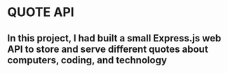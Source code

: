 # QUOTE API

## In this project, I had built a small Express.js web API to store and serve different quotes about computers, coding, and technology
